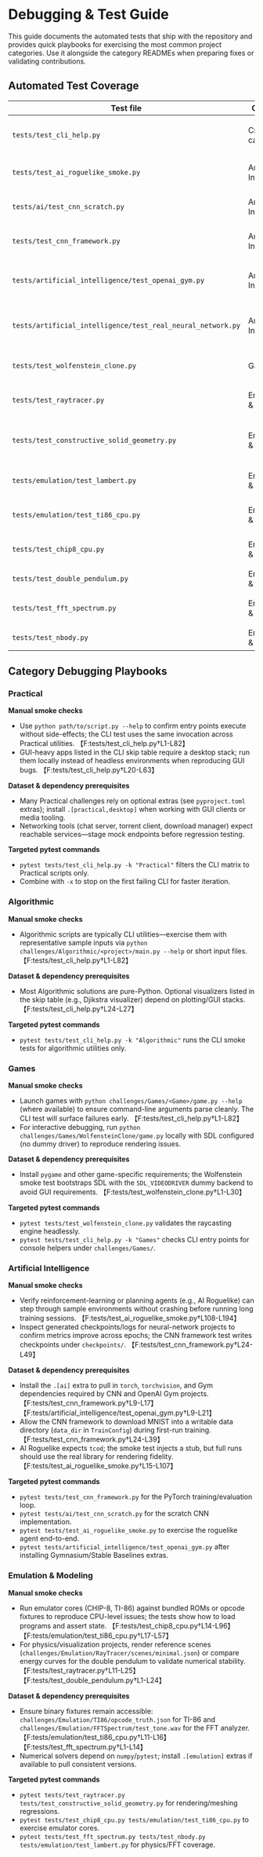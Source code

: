 # Debugging & Test Guide

This guide documents the automated tests that ship with the repository and provides quick playbooks for exercising the most common project categories. Use it alongside the category READMEs when preparing fixes or validating contributions.

## Automated Test Coverage

| Test file | Category | Project(s) exercised | Highlights |
| --- | --- | --- | --- |
| `tests/test_cli_help.py` | Cross-category | All CLI entry points under `challenges/Algorithmic/`, `challenges/Practical/`, `challenges/Games/`, `challenges/Artificial Intelligence/`, and `challenges/Emulation/` | Discovers scripts with a `__main__` guard and asserts their `--help` output runs without error while skipping GUI- or network-heavy tools. 【F:tests/test_cli_help.py†L1-L82】 |
| `tests/test_ai_roguelike_smoke.py` | Artificial Intelligence | `challenges/Artificial Intelligence/AI Roguelike` | Installs a lightweight `tcod` stub, runs the MCTS agent for a handful of turns, and checks ASCII rendering output. 【F:tests/test_ai_roguelike_smoke.py†L1-L194】 |
| `tests/ai/test_cnn_scratch.py` | Artificial Intelligence | `challenges/Artificial Intelligence/CNN_Scratch` | Loads the scratch CNN, checks forward-pass shapes, and ensures brief training reduces loss on a synthetic dataset. 【F:tests/ai/test_cnn_scratch.py†L1-L78】 |
| `tests/test_cnn_framework.py` | Artificial Intelligence | `challenges/Artificial Intelligence/CNN_Framework` | Requires the PyTorch stack, runs a one-epoch training/evaluation cycle, and verifies checkpoints and accuracy metrics. 【F:tests/test_cnn_framework.py†L1-L56】 |
| `tests/artificial_intelligence/test_openai_gym.py` | Artificial Intelligence | `challenges/Artificial Intelligence/OpenAI Gym` | Executes the bundled CartPole heuristic policy via Gymnasium/Stable Baselines and asserts the mean reward stays high. 【F:tests/artificial_intelligence/test_openai_gym.py†L1-L46】 |
| `tests/artificial_intelligence/test_real_neural_network.py` | Artificial Intelligence | `challenges/Artificial Intelligence/Real Neural Network` | Imports the MLP, validates forward shapes, ensures training improves loss/accuracy, and exercises save/load round-trips. 【F:tests/artificial_intelligence/test_real_neural_network.py†L1-L63】 |
| `tests/test_wolfenstein_clone.py` | Games | `challenges/Games/WolfensteinClone` | Boots the raycasting engine with SDL's dummy video driver, advances a few frames, and validates map loading. 【F:tests/test_wolfenstein_clone.py†L1-L45】 |
| `tests/test_raytracer.py` | Emulation & Modeling | `challenges/Emulation/RayTracer` | Renders sample scenes at multiple resolutions and compares SHA-256 hashes of the pixel buffers. 【F:tests/test_raytracer.py†L1-L26】 |
| `tests/test_constructive_solid_geometry.py` | Emulation & Modeling | `challenges/Emulation/ConstructiveSolidGeometry` | Meshing helpers are exercised by comparing computed volumes for sphere, union, intersection, and difference operations. 【F:tests/test_constructive_solid_geometry.py†L1-L38】 |
| `tests/emulation/test_lambert.py` | Emulation & Modeling | `challenges/Emulation/LambertsProblem` | Confirms Lambert solver outputs match Vallado's reference case and validates error handling. 【F:tests/emulation/test_lambert.py†L1-L52】 |
| `tests/emulation/test_ti86_cpu.py` | Emulation & Modeling | `challenges/Emulation/TI86` | Runs opcode truth-table fixtures against the Z80 core, exercises memory semantics, breakpoints, and keypad/LCD integration. 【F:tests/emulation/test_ti86_cpu.py†L1-L66】 |
| `tests/test_chip8_cpu.py` | Emulation & Modeling | `challenges/Emulation/Chip8` | Validates load/store, drawing collisions, control flow, RNG, and BCD encoding on the CHIP-8 emulator. 【F:tests/test_chip8_cpu.py†L1-L96】 |
| `tests/test_double_pendulum.py` | Emulation & Modeling | `src/pro_g_rammingchallenges4/emulation/double_pendulum.py` | Checks that the integrator conserves energy for small-angle initial conditions. 【F:tests/test_double_pendulum.py†L1-L24】 |
| `tests/test_fft_spectrum.py` | Emulation & Modeling | `challenges/Emulation/FFTSpectrum` | Loads the bundled tone sample, computes FFT magnitudes, and asserts the dominant frequency is ~440 Hz. 【F:tests/test_fft_spectrum.py†L1-L23】 |
| `tests/test_nbody.py` | Emulation & Modeling | `src/pro_g_rammingchallenges4/nbody.py` | Exercises gravitational force calculations, collision merges, and radius scaling helpers. 【F:tests/test_nbody.py†L1-L38】 |

## Category Debugging Playbooks

### Practical

**Manual smoke checks**

- Use `python path/to/script.py --help` to confirm entry points execute without side-effects; the CLI test uses the same invocation across Practical utilities. 【F:tests/test_cli_help.py†L1-L82】
- GUI-heavy apps listed in the CLI skip table require a desktop stack; run them locally instead of headless environments when reproducing GUI bugs. 【F:tests/test_cli_help.py†L20-L63】

**Dataset & dependency prerequisites**

- Many Practical challenges rely on optional extras (see `pyproject.toml` extras); install `.[practical,desktop]` when working with GUI clients or media tooling.
- Networking tools (chat server, torrent client, download manager) expect reachable services—stage mock endpoints before regression testing.

**Targeted pytest commands**

- `pytest tests/test_cli_help.py -k "Practical"` filters the CLI matrix to Practical scripts only.
- Combine with `-x` to stop on the first failing CLI for faster iteration.

### Algorithmic

**Manual smoke checks**

- Algorithmic scripts are typically CLI utilities—exercise them with representative sample inputs via `python challenges/Algorithmic/<project>/main.py --help` or short input files. 【F:tests/test_cli_help.py†L1-L82】

**Dataset & dependency prerequisites**

- Most Algorithmic solutions are pure-Python. Optional visualizers listed in the skip table (e.g., Djikstra visualizer) depend on plotting/GUI stacks. 【F:tests/test_cli_help.py†L24-L27】

**Targeted pytest commands**

- `pytest tests/test_cli_help.py -k "Algorithmic"` runs the CLI smoke tests for algorithmic utilities only.

### Games

**Manual smoke checks**

- Launch games with `python challenges/Games/<Game>/game.py --help` (where available) to ensure command-line arguments parse cleanly. The CLI test will surface failures early. 【F:tests/test_cli_help.py†L1-L82】
- For interactive debugging, run `python challenges/Games/WolfensteinClone/game.py` locally with SDL configured (no dummy driver) to reproduce rendering issues.

**Dataset & dependency prerequisites**

- Install `pygame` and other game-specific requirements; the Wolfenstein smoke test bootstraps SDL with the `SDL_VIDEODRIVER` dummy backend to avoid GUI requirements. 【F:tests/test_wolfenstein_clone.py†L1-L30】

**Targeted pytest commands**

- `pytest tests/test_wolfenstein_clone.py` validates the raycasting engine headlessly.
- `pytest tests/test_cli_help.py -k "Games"` checks CLI entry points for console helpers under `challenges/Games/`.

### Artificial Intelligence

**Manual smoke checks**

- Verify reinforcement-learning or planning agents (e.g., AI Roguelike) can step through sample environments without crashing before running long training sessions. 【F:tests/test_ai_roguelike_smoke.py†L108-L194】
- Inspect generated checkpoints/logs for neural-network projects to confirm metrics improve across epochs; the CNN framework test writes checkpoints under `checkpoints/`. 【F:tests/test_cnn_framework.py†L24-L49】

**Dataset & dependency prerequisites**

- Install the `.[ai]` extra to pull in `torch`, `torchvision`, and Gym dependencies required by CNN and OpenAI Gym projects. 【F:tests/test_cnn_framework.py†L9-L17】【F:tests/artificial_intelligence/test_openai_gym.py†L9-L21】
- Allow the CNN framework to download MNIST into a writable data directory (`data_dir` in `TrainConfig`) during first-run training. 【F:tests/test_cnn_framework.py†L24-L39】
- AI Roguelike expects `tcod`; the smoke test injects a stub, but full runs should use the real library for rendering fidelity. 【F:tests/test_ai_roguelike_smoke.py†L15-L107】

**Targeted pytest commands**

- `pytest tests/test_cnn_framework.py` for the PyTorch training/evaluation loop.
- `pytest tests/ai/test_cnn_scratch.py` for the scratch CNN implementation.
- `pytest tests/test_ai_roguelike_smoke.py` to exercise the roguelike agent end-to-end.
- `pytest tests/artificial_intelligence/test_openai_gym.py` after installing Gymnasium/Stable Baselines extras.

### Emulation & Modeling

**Manual smoke checks**

- Run emulator cores (CHIP-8, TI-86) against bundled ROMs or opcode fixtures to reproduce CPU-level issues; the tests show how to load programs and assert state. 【F:tests/test_chip8_cpu.py†L14-L96】【F:tests/emulation/test_ti86_cpu.py†L17-L57】
- For physics/visualization projects, render reference scenes (`challenges/Emulation/RayTracer/scenes/minimal.json`) or compare energy curves for the double pendulum to validate numerical stability. 【F:tests/test_raytracer.py†L11-L25】【F:tests/test_double_pendulum.py†L1-L24】

**Dataset & dependency prerequisites**

- Ensure binary fixtures remain accessible: `challenges/Emulation/TI86/opcode_truth.json` for TI-86 and `challenges/Emulation/FFTSpectrum/test_tone.wav` for the FFT analyzer. 【F:tests/emulation/test_ti86_cpu.py†L11-L16】【F:tests/test_fft_spectrum.py†L1-L14】
- Numerical solvers depend on `numpy`/`pytest`; install `.[emulation]` extras if available to pull consistent versions.

**Targeted pytest commands**

- `pytest tests/test_raytracer.py tests/test_constructive_solid_geometry.py` for rendering/meshing regressions.
- `pytest tests/test_chip8_cpu.py tests/emulation/test_ti86_cpu.py` to exercise emulator cores.
- `pytest tests/test_fft_spectrum.py tests/test_nbody.py tests/emulation/test_lambert.py` for physics/FFT coverage.
